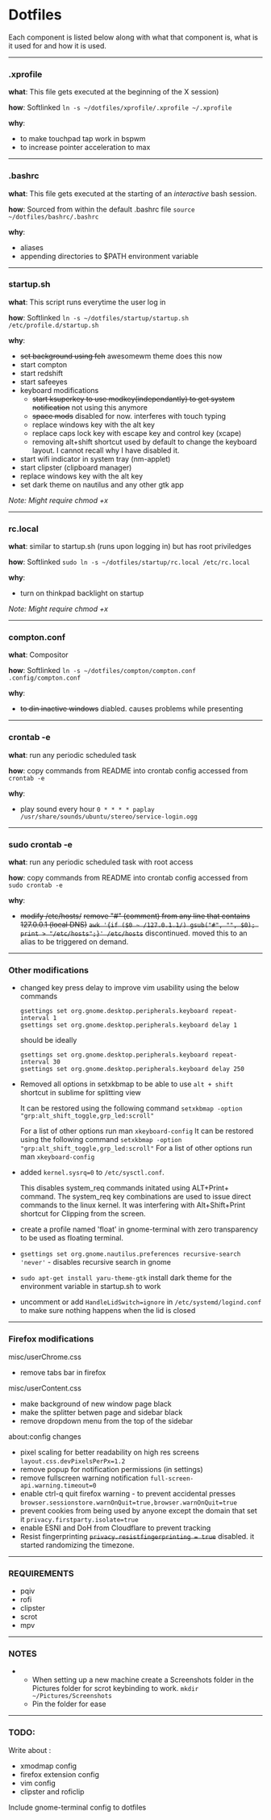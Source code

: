 
# Dotfiles
Each component is listed below along with what that component is, what is it used for and how it is used.

---
### .xprofile

**what**: This file gets executed at the beginning of the X session)

**how**: Softlinked `ln -s ~/dotfiles/xprofile/.xprofile ~/.xprofile`

**why**:
- to make touchpad tap work in bspwm
- to increase pointer acceleration to max
---
### .bashrc
**what**: This file gets executed at the starting of an *interactive* bash session.

**how**: Sourced from within the default .bashrc file `source ~/dotfiles/bashrc/.bashrc`

**why**:
- aliases
- appending directories to $PATH environment variable
---

### startup.sh 

**what**: This script runs everytime the user log in

**how**: Softlinked `ln -s ~/dotfiles/startup/startup.sh /etc/profile.d/startup.sh`

**why**:
- ~~set background using feh~~ awesomewm theme does this now
- start compton
- start redshift
- start safeeyes
- keyboard modifications
  - ~~start ksuperkey to use modkey(independantly) to get system notification~~ not using this anymore
  - ~~space mods~~ disabled for now. interferes with touch typing
  - replace windows key with the alt key
  - replace caps lock key with escape key and control key (xcape)
  - removing alt+shift shortcut used by default to change the keyboard layout. I cannot recall why I have disabled it.
- start wifi indicator in system tray (nm-applet)
- start clipster (clipboard manager)
- replace windows key with the alt key
- set dark theme on nautilus and any other gtk app

*Note: Might require chmod +x* 

---
### rc.local 

**what**: similar to startup.sh (runs upon logging in) but has root priviledges

**how**: Softlinked `sudo ln -s ~/dotfiles/startup/rc.local /etc/rc.local`

**why**:
- turn on thinkpad backlight on startup

*Note: Might require chmod +x* 

---

### compton.conf

**what**: Compositor

**how**: Softlinked `ln -s ~/dotfiles/compton/compton.conf .config/compton.conf`

**why**: 
- ~~to din inactive windows~~ diabled. causes problems while presenting
---

### crontab -e

**what**: run any periodic scheduled task

**how**: copy commands from README into crontab config accessed from `crontab -e`

**why**:
- play sound every hour
  `0 * * * * paplay /usr/share/sounds/ubuntu/stereo/service-login.ogg`
---
### sudo crontab -e

**what**: run any periodic scheduled task with root access

**how**: copy commands from README into crontab config accessed from `sudo crontab -e`

**why**: 
- ~~modify /etc/hosts/~~
  ~~remove "#" (comment) from any line that contains 127.0.0.1 (local DNS)~~
  ~~`awk '{if ($0 ~ /127.0.1.1/) gsub("#", "", $0); print > "/etc/hosts";}' /etc/hosts`~~
  discontinued. moved this to an alias to be triggered on demand.
---
### Other modifications

- changed key press delay to improve vim usability using the below commands
  ```
  gsettings set org.gnome.desktop.peripherals.keyboard repeat-interval 1
  gsettings set org.gnome.desktop.peripherals.keyboard delay 1
  ```
   should be ideally
  ```
  gsettings set org.gnome.desktop.peripherals.keyboard repeat-interval 30
  gsettings set org.gnome.desktop.peripherals.keyboard delay 250
  ```
- Removed all options in setxkbmap to be able to use `alt + shift ` shortcut in sublime for splitting view

  It can be restored using the following command
  `setxkbmap -option "grp:alt_shift_toggle,grp_led:scroll"`
  
  For a list of other options run man `xkeyboard-config`
  It can be restored using the following command `setxkbmap -option "grp:alt_shift_toggle,grp_led:scroll"`
  For a list of other options run man `xkeyboard-config`
- added `kernel.sysrq=0` to `/etc/sysctl.conf`.

  This disables system_req commands initated using ALT+Print+<key> command. The system_req key combinations are used to issue direct commands to the linux kernel. It was interfering with Alt+Shift+Print shortcut for Clipping from the screen.
- create a profile named 'float' in gnome-terminal with zero transparency to be used as floating terminal.
- `gsettings set org.gnome.nautilus.preferences recursive-search
  'never'` - disables recursive search in gnome
- `sudo apt-get install yaru-theme-gtk`
  install dark theme for the environment variable in startup.sh to work
- uncomment or add `HandleLidSwitch=ignore` in
  `/etc/systemd/logind.conf` to make sure nothing happens when the lid
is closed
---

### Firefox modifications

misc/userChrome.css
- remove tabs bar in firefox

misc/userContent.css
- make background of new window page black
- make the splitter betwen page and sidebar black
- remove dropdown menu from the top of the sidebar

about:config changes
- pixel scaling for better readability on high res screens `layout.css.devPixelsPerPx=1.2`
- remove popup for notification permissions  (in settings)
- remove fullscreen warning notification `full-screen-api.warning.timeout=0`
- enable ctrl-q quit firefox warning - to prevent accidental presses `browser.sessionstore.warnOnQuit=true,browser.warnOnQuit=true`
- prevent cookies from being used by anyone except the domain that set it `privacy.firstparty.isolate=true` 
- enable ESNI and DoH from Cloudflare to prevent tracking
- Resist fingerprinting ~~`privacy.resistfingerprinting = true`~~ disabled. it started randomizing the timezone.
---

### REQUIREMENTS
- pqiv
- rofi
- clipster
- scrot
- mpv
---
### NOTES

-
  - When setting up a new machine create a Screenshots folder in the Pictures folder for scrot keybinding to work. `mkdir ~/Pictures/Screenshots`
  - Pin the folder for ease
 ---
### TODO:

Write about :
- xmodmap config
- firefox extension config
- vim config
- clipster and roficlip

Include gnome-terminal config to dotfiles
